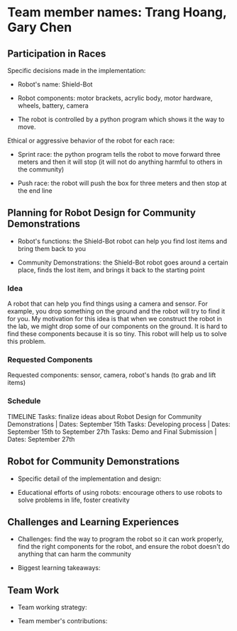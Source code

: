 # Team member names: Trang Hoang, Gary Chen

## Participation in Races 

Specific decisions made in the implementation:

- Robot's name: Shield-Bot

- Robot components: motor brackets, acrylic body, motor hardware, wheels, battery, camera

- The robot is controlled by a python program which shows it the way to move.

Ethical or aggressive behavior of the robot for each race:

- Sprint race: the python program tells the robot to move forward three meters and then it will stop (it will not do anything harmful to others in the community)

- Push race: the robot will push the box for three meters and then stop at the end line

## Planning for Robot Design for Community Demonstrations

- Robot's functions: the Shield-Bot robot can help you find lost items and bring them back to you

- Community Demonstrations: the Shield-Bot robot goes around a certain place, finds the lost item, and brings it back to the starting point

### Idea 

A robot that can help you find things using a camera and sensor. For example, you drop something on the ground and the robot will try to find it for you. My motivation for this idea is that when we construct the robot in the lab, we might drop some of our components on the ground. It is hard to find these components because it is so tiny. This robot will help us to solve this problem.

### Requested Components 

Requested components: sensor, camera, robot's hands (to grab and lift items) 

### Schedule 

TIMELINE
Tasks: finalize ideas about Robot Design for Community Demonstrations | Dates: September 15th
Tasks: Developing process | Dates: September 15th to September 27th
Tasks: Demo and Final Submission | Dates: September 27th

## Robot for Community Demonstrations 

- Specific detail of the implementation and design:

- Educational efforts of using robots: encourage others to use robots to solve problems in life, foster creativity 

## Challenges and Learning Experiences 

- Challenges: find the way to program the robot so it can work properly, find the right components for the robot, and ensure the robot doesn't do anything that can harm the community

- Biggest learning takeaways:

## Team Work 

- Team working strategy:

- Team member's contributions: